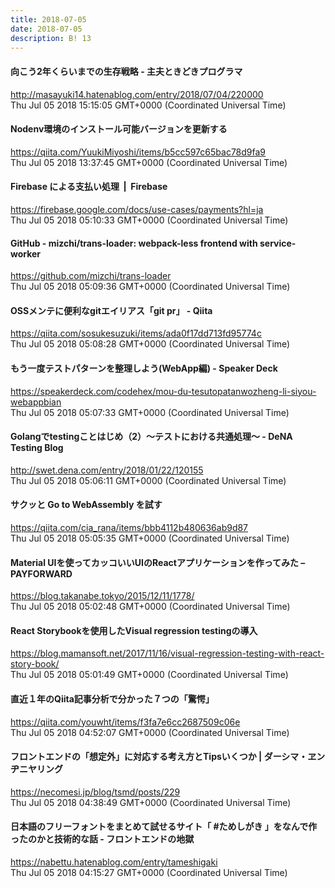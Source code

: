 ```yaml
---
title: 2018-07-05
date: 2018-07-05
description: B! 13
---
```


#### 向こう2年くらいまでの生存戦略 - 主夫ときどきプログラマ
http://masayuki14.hatenablog.com/entry/2018/07/04/220000<br>
Thu Jul 05 2018 15:15:05 GMT+0000 (Coordinated Universal Time)<br>


#### Nodenv環境のインストール可能バージョンを更新する
https://qiita.com/YuukiMiyoshi/items/b5cc597c65bac78d9fa9<br>
Thu Jul 05 2018 13:37:45 GMT+0000 (Coordinated Universal Time)<br>


#### Firebase による支払い処理  |  Firebase
https://firebase.google.com/docs/use-cases/payments?hl=ja<br>
Thu Jul 05 2018 05:10:33 GMT+0000 (Coordinated Universal Time)<br>


#### GitHub - mizchi/trans-loader: webpack-less frontend with service-worker
https://github.com/mizchi/trans-loader<br>
Thu Jul 05 2018 05:09:36 GMT+0000 (Coordinated Universal Time)<br>


#### OSSメンテに便利なgitエイリアス「git pr」 - Qiita
https://qiita.com/sosukesuzuki/items/ada0f17dd713fd95774c<br>
Thu Jul 05 2018 05:08:28 GMT+0000 (Coordinated Universal Time)<br>


#### もう一度テストパターンを整理しよう(WebApp編) - Speaker Deck
https://speakerdeck.com/codehex/mou-du-tesutopatanwozheng-li-siyou-webappbian<br>
Thu Jul 05 2018 05:07:33 GMT+0000 (Coordinated Universal Time)<br>


####  Golangでtestingことはじめ（2）〜テストにおける共通処理〜 - DeNA Testing Blog
http://swet.dena.com/entry/2018/01/22/120155<br>
Thu Jul 05 2018 05:06:11 GMT+0000 (Coordinated Universal Time)<br>


#### サクッと Go to WebAssembly を試す
https://qiita.com/cia_rana/items/bbb4112b480636ab9d87<br>
Thu Jul 05 2018 05:05:35 GMT+0000 (Coordinated Universal Time)<br>


#### Material UIを使ってカッコいいUIのReactアプリケーションを作ってみた – PAYFORWARD
https://blog.takanabe.tokyo/2015/12/11/1778/<br>
Thu Jul 05 2018 05:02:48 GMT+0000 (Coordinated Universal Time)<br>


#### React Storybookを使用したVisual regression testingの導入
https://blog.mamansoft.net/2017/11/16/visual-regression-testing-with-react-story-book/<br>
Thu Jul 05 2018 05:01:49 GMT+0000 (Coordinated Universal Time)<br>


#### 直近１年のQiita記事分析で分かった７つの「驚愕」
https://qiita.com/youwht/items/f3fa7e6cc2687509c06e<br>
Thu Jul 05 2018 04:52:07 GMT+0000 (Coordinated Universal Time)<br>


#### フロントエンドの「想定外」に対応する考え方とTipsいくつか | ダーシマ・ヱンヂニヤリング
https://necomesi.jp/blog/tsmd/posts/229<br>
Thu Jul 05 2018 04:38:49 GMT+0000 (Coordinated Universal Time)<br>


#### 日本語のフリーフォントをまとめて試せるサイト「 #ためしがき 」をなんで作ったのかと技術的な話 - フロントエンドの地獄
https://nabettu.hatenablog.com/entry/tameshigaki<br>
Thu Jul 05 2018 04:15:27 GMT+0000 (Coordinated Universal Time)<br>


